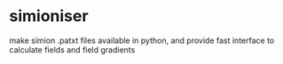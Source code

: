 simioniser
==========

make simion .patxt files available in python, and provide fast interface to calculate fields and field gradients
